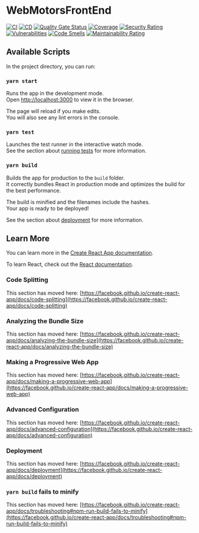 # WebMotorsFrontEnd

[![CI](https://app.buddy.works/grupocesw/webmotorsfrontend/pipelines/pipeline/295540/badge.svg?token=9ae651d2057a4b351cb21a8ed05fa4069cb84a5c5bed08cad8bc85b34af6e375 "buddy pipeline")](https://app.buddy.works/grupocesw/webmotorsfrontend/pipelines/pipeline/295540)
[![CD](https://app.buddy.works/grupocesw/webmotorsfrontend/pipelines/pipeline/295540/badge.svg?token=9ae651d2057a4b351cb21a8ed05fa4069cb84a5c5bed08cad8bc85b34af6e375 "buddy pipeline")](https://app.buddy.works/grupocesw/webmotorsfrontend/pipelines/pipeline/295540)
[![Quality Gate Status](https://sonarcloud.io/api/project_badges/measure?project=webmotorsfrontend&metric=alert_status)](https://sonarcloud.io/dashboard?id=webmotorsfrontend)
[![Coverage](https://sonarcloud.io/api/project_badges/measure?project=webmotorsfrontend&metric=coverage)](https://sonarcloud.io/dashboard?id=webmotorsfrontend)
[![Security Rating](https://sonarcloud.io/api/project_badges/measure?project=webmotorsfrontend&metric=security_rating)](https://sonarcloud.io/dashboard?id=webmotorsfrontend)
[![Vulnerabilities](https://sonarcloud.io/api/project_badges/measure?project=webmotorsfrontend&metric=vulnerabilities)](https://sonarcloud.io/dashboard?id=webmotorsfrontend)
[![Code Smells](https://sonarcloud.io/api/project_badges/measure?project=webmotorsfrontend&metric=code_smells)](https://sonarcloud.io/dashboard?id=webmotorsfrontend)
[![Maintainability Rating](https://sonarcloud.io/api/project_badges/measure?project=webmotorsfrontend&metric=sqale_rating)](https://sonarcloud.io/dashboard?id=webmotorsfrontend)

## Available Scripts

In the project directory, you can run:

### `yarn start`

Runs the app in the development mode.\
Open [http://localhost:3000](http://localhost:3000) to view it in the browser.

The page will reload if you make edits.\
You will also see any lint errors in the console.

### `yarn test`

Launches the test runner in the interactive watch mode.\
See the section about [running tests](https://facebook.github.io/create-react-app/docs/running-tests) for more information.

### `yarn build`

Builds the app for production to the `build` folder.\
It correctly bundles React in production mode and optimizes the build for the best performance.

The build is minified and the filenames include the hashes.\
Your app is ready to be deployed!

See the section about [deployment](https://facebook.github.io/create-react-app/docs/deployment) for more information.

## Learn More

You can learn more in the [Create React App documentation](https://facebook.github.io/create-react-app/docs/getting-started).

To learn React, check out the [React documentation](https://reactjs.org/).

### Code Splitting

This section has moved here: [https://facebook.github.io/create-react-app/docs/code-splitting](https://facebook.github.io/create-react-app/docs/code-splitting)

### Analyzing the Bundle Size

This section has moved here: [https://facebook.github.io/create-react-app/docs/analyzing-the-bundle-size](https://facebook.github.io/create-react-app/docs/analyzing-the-bundle-size)

### Making a Progressive Web App

This section has moved here: [https://facebook.github.io/create-react-app/docs/making-a-progressive-web-app](https://facebook.github.io/create-react-app/docs/making-a-progressive-web-app)

### Advanced Configuration

This section has moved here: [https://facebook.github.io/create-react-app/docs/advanced-configuration](https://facebook.github.io/create-react-app/docs/advanced-configuration)

### Deployment

This section has moved here: [https://facebook.github.io/create-react-app/docs/deployment](https://facebook.github.io/create-react-app/docs/deployment)

### `yarn build` fails to minify

This section has moved here: [https://facebook.github.io/create-react-app/docs/troubleshooting#npm-run-build-fails-to-minify](https://facebook.github.io/create-react-app/docs/troubleshooting#npm-run-build-fails-to-minify)
